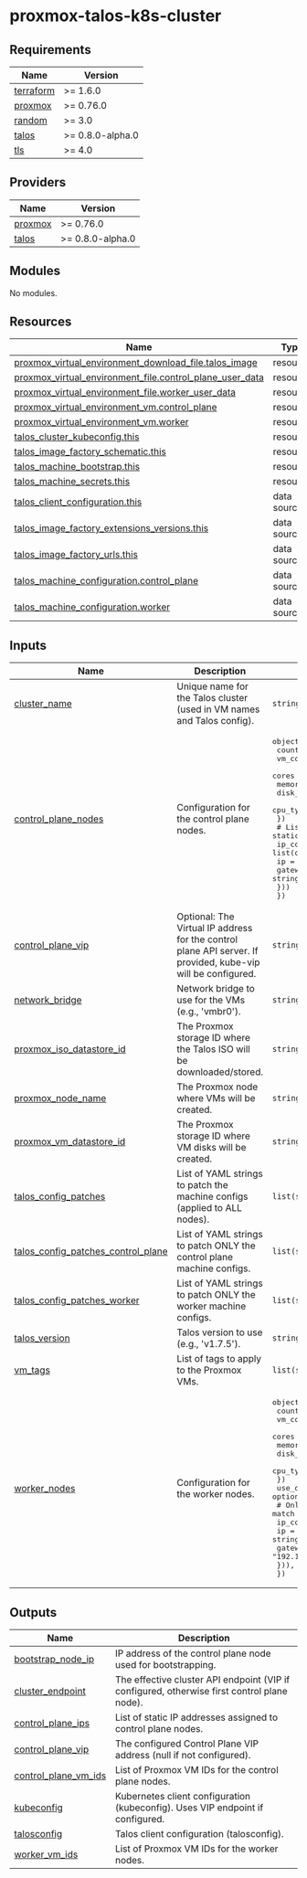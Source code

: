 # proxmox-talos-k8s-cluster

<!-- BEGIN_TF_DOCS -->
## Requirements

| Name | Version |
|------|---------|
| <a name="requirement_terraform"></a> [terraform](#requirement\_terraform) | >= 1.6.0 |
| <a name="requirement_proxmox"></a> [proxmox](#requirement\_proxmox) | >= 0.76.0 |
| <a name="requirement_random"></a> [random](#requirement\_random) | >= 3.0 |
| <a name="requirement_talos"></a> [talos](#requirement\_talos) | >= 0.8.0-alpha.0 |
| <a name="requirement_tls"></a> [tls](#requirement\_tls) | >= 4.0 |

## Providers

| Name | Version |
|------|---------|
| <a name="provider_proxmox"></a> [proxmox](#provider\_proxmox) | >= 0.76.0 |
| <a name="provider_talos"></a> [talos](#provider\_talos) | >= 0.8.0-alpha.0 |

## Modules

No modules.

## Resources

| Name | Type |
|------|------|
| [proxmox_virtual_environment_download_file.talos_image](https://registry.terraform.io/providers/bpg/proxmox/latest/docs/resources/virtual_environment_download_file) | resource |
| [proxmox_virtual_environment_file.control_plane_user_data](https://registry.terraform.io/providers/bpg/proxmox/latest/docs/resources/virtual_environment_file) | resource |
| [proxmox_virtual_environment_file.worker_user_data](https://registry.terraform.io/providers/bpg/proxmox/latest/docs/resources/virtual_environment_file) | resource |
| [proxmox_virtual_environment_vm.control_plane](https://registry.terraform.io/providers/bpg/proxmox/latest/docs/resources/virtual_environment_vm) | resource |
| [proxmox_virtual_environment_vm.worker](https://registry.terraform.io/providers/bpg/proxmox/latest/docs/resources/virtual_environment_vm) | resource |
| [talos_cluster_kubeconfig.this](https://registry.terraform.io/providers/siderolabs/talos/latest/docs/resources/cluster_kubeconfig) | resource |
| [talos_image_factory_schematic.this](https://registry.terraform.io/providers/siderolabs/talos/latest/docs/resources/image_factory_schematic) | resource |
| [talos_machine_bootstrap.this](https://registry.terraform.io/providers/siderolabs/talos/latest/docs/resources/machine_bootstrap) | resource |
| [talos_machine_secrets.this](https://registry.terraform.io/providers/siderolabs/talos/latest/docs/resources/machine_secrets) | resource |
| [talos_client_configuration.this](https://registry.terraform.io/providers/siderolabs/talos/latest/docs/data-sources/client_configuration) | data source |
| [talos_image_factory_extensions_versions.this](https://registry.terraform.io/providers/siderolabs/talos/latest/docs/data-sources/image_factory_extensions_versions) | data source |
| [talos_image_factory_urls.this](https://registry.terraform.io/providers/siderolabs/talos/latest/docs/data-sources/image_factory_urls) | data source |
| [talos_machine_configuration.control_plane](https://registry.terraform.io/providers/siderolabs/talos/latest/docs/data-sources/machine_configuration) | data source |
| [talos_machine_configuration.worker](https://registry.terraform.io/providers/siderolabs/talos/latest/docs/data-sources/machine_configuration) | data source |

## Inputs

| Name | Description | Type | Default | Required |
|------|-------------|------|---------|:--------:|
| <a name="input_cluster_name"></a> [cluster\_name](#input\_cluster\_name) | Unique name for the Talos cluster (used in VM names and Talos config). | `string` | n/a | yes |
| <a name="input_control_plane_nodes"></a> [control\_plane\_nodes](#input\_control\_plane\_nodes) | Configuration for the control plane nodes. | <pre>object({<br/>    count = number<br/>    vm_config = object({<br/>      cores    = number<br/>      memory   = number # In MiB<br/>      disk_gb  = number<br/>      cpu_type = optional(string, "x86-64-v2-AES")<br/>    })<br/>    # List of static IP configurations. MUST match the count.<br/>    ip_configs = list(object({<br/>      ip      = string # e.g., "192.168.1.10/24"<br/>      gateway = string # e.g., "192.168.1.1"<br/>    }))<br/>  })</pre> | n/a | yes |
| <a name="input_control_plane_vip"></a> [control\_plane\_vip](#input\_control\_plane\_vip) | Optional: The Virtual IP address for the control plane API server. If provided, kube-vip will be configured. | `string` | `null` | no |
| <a name="input_network_bridge"></a> [network\_bridge](#input\_network\_bridge) | Network bridge to use for the VMs (e.g., 'vmbr0'). | `string` | n/a | yes |
| <a name="input_proxmox_iso_datastore_id"></a> [proxmox\_iso\_datastore\_id](#input\_proxmox\_iso\_datastore\_id) | The Proxmox storage ID where the Talos ISO will be downloaded/stored. | `string` | n/a | yes |
| <a name="input_proxmox_node_name"></a> [proxmox\_node\_name](#input\_proxmox\_node\_name) | The Proxmox node where VMs will be created. | `string` | n/a | yes |
| <a name="input_proxmox_vm_datastore_id"></a> [proxmox\_vm\_datastore\_id](#input\_proxmox\_vm\_datastore\_id) | The Proxmox storage ID where VM disks will be created. | `string` | n/a | yes |
| <a name="input_talos_config_patches"></a> [talos\_config\_patches](#input\_talos\_config\_patches) | List of YAML strings to patch the machine configs (applied to ALL nodes). | `list(string)` | `[]` | no |
| <a name="input_talos_config_patches_control_plane"></a> [talos\_config\_patches\_control\_plane](#input\_talos\_config\_patches\_control\_plane) | List of YAML strings to patch ONLY the control plane machine configs. | `list(string)` | `[]` | no |
| <a name="input_talos_config_patches_worker"></a> [talos\_config\_patches\_worker](#input\_talos\_config\_patches\_worker) | List of YAML strings to patch ONLY the worker machine configs. | `list(string)` | `[]` | no |
| <a name="input_talos_version"></a> [talos\_version](#input\_talos\_version) | Talos version to use (e.g., 'v1.7.5'). | `string` | n/a | yes |
| <a name="input_vm_tags"></a> [vm\_tags](#input\_vm\_tags) | List of tags to apply to the Proxmox VMs. | `list(string)` | `[]` | no |
| <a name="input_worker_nodes"></a> [worker\_nodes](#input\_worker\_nodes) | Configuration for the worker nodes. | <pre>object({<br/>    count = number<br/>    vm_config = object({<br/>      cores    = number<br/>      memory   = number # In MiB<br/>      disk_gb  = number<br/>      cpu_type = optional(string, "x86-64-v2-AES")<br/>    })<br/>    use_dhcp = optional(bool, true)<br/>    # Only provide if use_dhcp is false. MUST match the count.<br/>    ip_configs = optional(list(object({<br/>      ip      = string # e.g., "192.168.1.100/24"<br/>      gateway = string # e.g., "192.168.1.1"<br/>    })), [])<br/>  })</pre> | n/a | yes |

## Outputs

| Name | Description |
|------|-------------|
| <a name="output_bootstrap_node_ip"></a> [bootstrap\_node\_ip](#output\_bootstrap\_node\_ip) | IP address of the control plane node used for bootstrapping. |
| <a name="output_cluster_endpoint"></a> [cluster\_endpoint](#output\_cluster\_endpoint) | The effective cluster API endpoint (VIP if configured, otherwise first control plane node). |
| <a name="output_control_plane_ips"></a> [control\_plane\_ips](#output\_control\_plane\_ips) | List of static IP addresses assigned to control plane nodes. |
| <a name="output_control_plane_vip"></a> [control\_plane\_vip](#output\_control\_plane\_vip) | The configured Control Plane VIP address (null if not configured). |
| <a name="output_control_plane_vm_ids"></a> [control\_plane\_vm\_ids](#output\_control\_plane\_vm\_ids) | List of Proxmox VM IDs for the control plane nodes. |
| <a name="output_kubeconfig"></a> [kubeconfig](#output\_kubeconfig) | Kubernetes client configuration (kubeconfig). Uses VIP endpoint if configured. |
| <a name="output_talosconfig"></a> [talosconfig](#output\_talosconfig) | Talos client configuration (talosconfig). |
| <a name="output_worker_vm_ids"></a> [worker\_vm\_ids](#output\_worker\_vm\_ids) | List of Proxmox VM IDs for the worker nodes. |
<!-- END_TF_DOCS -->
